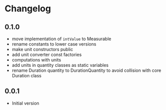 # Changelog

## 0.1.0

- move implementation of `intValue` to Measurable
- rename constants to lower case versions
- make unit constructors public
- add unit converter const factories
- computations with units
- add units in quantity classes as static variables
- rename Duration quantity to DurationQuantity to avoid collision with core Duration class

## 0.0.1

- Initial version
